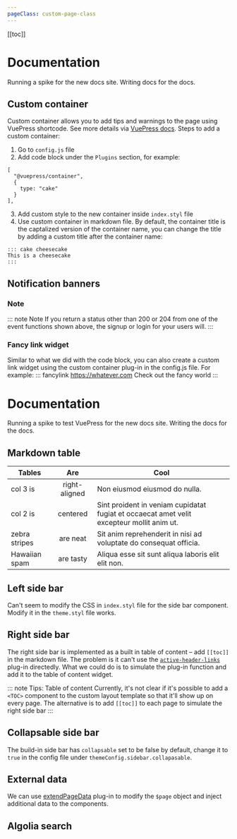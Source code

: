 ```yaml
---
pageClass: custom-page-class
---
```


[[toc]]


# Documentation
Running a spike for the new docs site. Writing docs for the docs.

## Custom container
Custom container allows you to add tips and warnings to the page using VuePress shortcode. See more details via [VuePress docs](https://v1.vuepress.vuejs.org/guide/markdown.html#custom-containers).
Steps to add a custom container:
1. Go to `config.js` file
2. Add code block under the `Plugins` section, for example:
  ```
  [
    "@vuepress/container",
    {
      type: "cake"
    }
  ],
```
3. Add custom style to the new container inside `index.styl` file
4. Use custom container in markdown file. By default, the container title is the captalized version of the container name, you can change the title by adding a custom title after the container name:
```
::: cake cheesecake
This is a cheesecake
:::
```

## Notification banners
### Note
::: note Note
If you return a status other than 200 or 204 from one of the event functions shown above, the signup or login for your users will.
:::

### Fancy link widget
Similar to what we did with the code block, you can also create a custom link widget using the custom container plug-in in the config.js file.
For example:
::: fancylink https://whatever.com
Check out the fancy world
:::

# Documentation
Running a spike to test VuePress for the new docs site. Writing the docs for the docs.


## Markdown table
| Tables        | Are           | Cool  |
| ------------- |:-------------:| ----- |
| col 3 is      | right-aligned | Non eiusmod eiusmod do nulla. |
| col 2 is      | centered      | Sint proident in veniam cupidatat fugiat et occaecat amet velit excepteur mollit anim ut. |
| zebra stripes | are neat      | Sit anim reprehenderit in nisi ad voluptate do consequat officia. |
| Hawaiian spam | are tasty     | Aliqua esse sit sunt aliqua laboris elit elit non. |

## Left side bar
Can't seem to modify the CSS in `index.styl` file for the side bar component.
Modify it in the `theme.styl` file works.

## Right side bar
The right side bar is implemented as a built in table of content – add `[[toc]]` in the markdown file.
The problem is it can't use the [`active-header-links`](https://v1.vuepress.vuejs.org/plugin/official/plugin-active-header-links.html#install) plug-in directedly.
What we could do is to simulate the plug-in function and add it to the table of content widget.

::: note Tips: Table of content
Currently, it's not clear if it's possible to add a `<TOC>` component to the custom layout template so that it'll show up on every page.
The alternative is to add `[[toc]]` to each page to simulate the right side bar
:::


## Collapsable side bar
The build-in side bar has `collapsable` set to be false by default, change it to `true` in the config file under `themeConfig.sidebar.collapasable`.

## External data
We can use [extendPageData](https://v1.vuepress.vuejs.org/plugin/option-api.html#extendpagedata) plug-in to modify the `$page` object and inject additional data to the components.

## Algolia search
